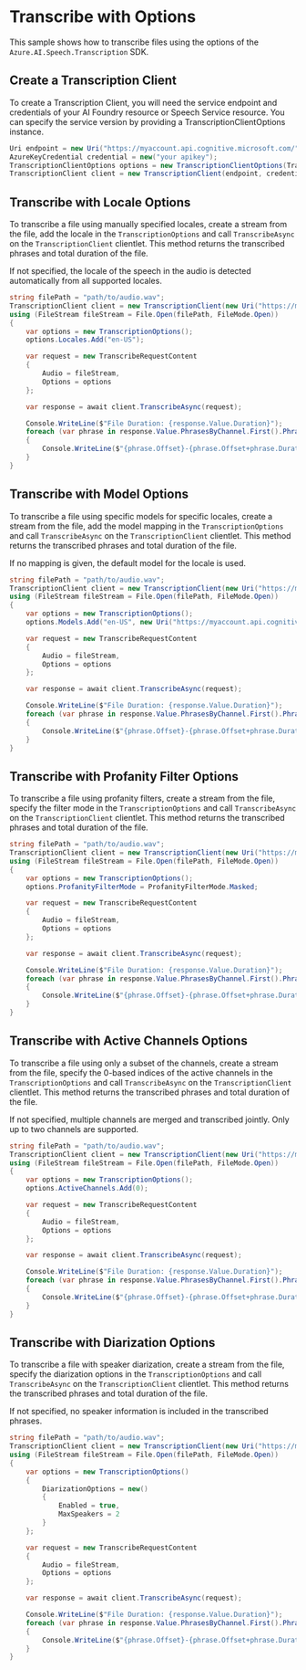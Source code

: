 # Transcribe with Options

This sample shows how to transcribe files using the options of the `Azure.AI.Speech.Transcription` SDK.

## Create a Transcription Client

To create a Transcription Client, you will need the service endpoint and credentials of your AI Foundry resource or Speech Service resource. You can specify the service version by providing a TranscriptionClientOptions instance.

```C# Snippet:CreateTranscriptionClientForSpecificApiVersion
Uri endpoint = new Uri("https://myaccount.api.cognitive.microsoft.com/");
AzureKeyCredential credential = new("your apikey");
TranscriptionClientOptions options = new TranscriptionClientOptions(TranscriptionClientOptions.ServiceVersion.V2025_10_15);
TranscriptionClient client = new TranscriptionClient(endpoint, credential, options);
```

## Transcribe with Locale Options

To transcribe a file using manually specified locales, create a stream from the file, add the locale in the `TranscriptionOptions` and call `TranscribeAsync` on the `TranscriptionClient` clientlet. This method returns the transcribed phrases and total duration of the file.

If not specified, the locale of the speech in the audio is detected automatically from all supported locales.

```C# Snippet:TranscribeWithLocales
string filePath = "path/to/audio.wav";
TranscriptionClient client = new TranscriptionClient(new Uri("https://myaccount.api.cognitive.microsoft.com/"), new AzureKeyCredential("your apikey"));
using (FileStream fileStream = File.Open(filePath, FileMode.Open))
{
    var options = new TranscriptionOptions();
    options.Locales.Add("en-US");

    var request = new TranscribeRequestContent
    {
        Audio = fileStream,
        Options = options
    };

    var response = await client.TranscribeAsync(request);

    Console.WriteLine($"File Duration: {response.Value.Duration}");
    foreach (var phrase in response.Value.PhrasesByChannel.First().Phrases)
    {
        Console.WriteLine($"{phrase.Offset}-{phrase.Offset+phrase.Duration}: {phrase.Text}");
    }
}
```

## Transcribe with Model Options

To transcribe a file using specific models for specific locales, create a stream from the file, add the model mapping in the `TranscriptionOptions` and call `TranscribeAsync` on the `TranscriptionClient` clientlet. This method returns the transcribed phrases and total duration of the file.

If no mapping is given, the default model for the locale is used.

```C# Snippet:TranscribeWithModels
string filePath = "path/to/audio.wav";
TranscriptionClient client = new TranscriptionClient(new Uri("https://myaccount.api.cognitive.microsoft.com/"), new AzureKeyCredential("your apikey"));
using (FileStream fileStream = File.Open(filePath, FileMode.Open))
{
    var options = new TranscriptionOptions();
    options.Models.Add("en-US", new Uri("https://myaccount.api.cognitive.microsoft.com/speechtotext/models/your-model-uuid"));

    var request = new TranscribeRequestContent
    {
        Audio = fileStream,
        Options = options
    };

    var response = await client.TranscribeAsync(request);

    Console.WriteLine($"File Duration: {response.Value.Duration}");
    foreach (var phrase in response.Value.PhrasesByChannel.First().Phrases)
    {
        Console.WriteLine($"{phrase.Offset}-{phrase.Offset+phrase.Duration}: {phrase.Text}");
    }
}
```

## Transcribe with Profanity Filter Options

To transcribe a file using profanity filters, create a stream from the file, specify the filter mode in the `TranscriptionOptions` and call `TranscribeAsync` on the `TranscriptionClient` clientlet. This method returns the transcribed phrases and total duration of the file.

```C# Snippet:TranscribeWithProfinityFilter
string filePath = "path/to/audio.wav";
TranscriptionClient client = new TranscriptionClient(new Uri("https://myaccount.api.cognitive.microsoft.com/"), new AzureKeyCredential("your apikey"));
using (FileStream fileStream = File.Open(filePath, FileMode.Open))
{
    var options = new TranscriptionOptions();
    options.ProfanityFilterMode = ProfanityFilterMode.Masked;

    var request = new TranscribeRequestContent
    {
        Audio = fileStream,
        Options = options
    };

    var response = await client.TranscribeAsync(request);

    Console.WriteLine($"File Duration: {response.Value.Duration}");
    foreach (var phrase in response.Value.PhrasesByChannel.First().Phrases)
    {
        Console.WriteLine($"{phrase.Offset}-{phrase.Offset+phrase.Duration}: {phrase.Text}");
    }
}
```

## Transcribe with Active Channels Options

To transcribe a file using only a subset of the channels, create a stream from the file, specify the 0-based indices of the active channels in the `TranscriptionOptions` and call `TranscribeAsync` on the `TranscriptionClient` clientlet. This method returns the transcribed phrases and total duration of the file.

If not specified, multiple channels are merged and transcribed jointly. Only up to two channels are supported.

```C# Snippet:TranscribeWithActiveChannels
string filePath = "path/to/audio.wav";
TranscriptionClient client = new TranscriptionClient(new Uri("https://myaccount.api.cognitive.microsoft.com/"), new AzureKeyCredential("your apikey"));
using (FileStream fileStream = File.Open(filePath, FileMode.Open))
{
    var options = new TranscriptionOptions();
    options.ActiveChannels.Add(0);

    var request = new TranscribeRequestContent
    {
        Audio = fileStream,
        Options = options
    };

    var response = await client.TranscribeAsync(request);

    Console.WriteLine($"File Duration: {response.Value.Duration}");
    foreach (var phrase in response.Value.PhrasesByChannel.First().Phrases)
    {
        Console.WriteLine($"{phrase.Offset}-{phrase.Offset+phrase.Duration}: {phrase.Text}");
    }
}
```

## Transcribe with Diarization Options

To transcribe a file with speaker diarization, create a stream from the file, specify the diarization options in the `TranscriptionOptions` and call `TranscribeAsync` on the `TranscriptionClient` clientlet. This method returns the transcribed phrases and total duration of the file.

If not specified, no speaker information is included in the transcribed phrases.

```C# Snippet:TranscribeWithDiarization
string filePath = "path/to/audio.wav";
TranscriptionClient client = new TranscriptionClient(new Uri("https://myaccount.api.cognitive.microsoft.com/"), new AzureKeyCredential("your apikey"));
using (FileStream fileStream = File.Open(filePath, FileMode.Open))
{
    var options = new TranscriptionOptions()
    {
        DiarizationOptions = new()
        {
            Enabled = true,
            MaxSpeakers = 2
        }
    };

    var request = new TranscribeRequestContent
    {
        Audio = fileStream,
        Options = options
    };

    var response = await client.TranscribeAsync(request);

    Console.WriteLine($"File Duration: {response.Value.Duration}");
    foreach (var phrase in response.Value.PhrasesByChannel.First().Phrases)
    {
        Console.WriteLine($"{phrase.Offset}-{phrase.Offset+phrase.Duration} [{phrase.Speaker}]: {phrase.Text}");
    }
}
```
